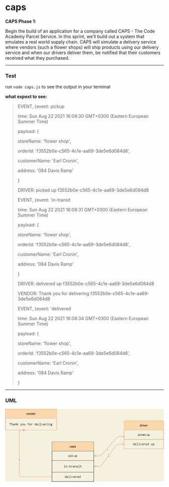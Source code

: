 # caps

**CAPS Phase 1:** 

Begin the build of an application for a company called CAPS - The Code Academy Parcel Service. In this sprint, we’ll build out a system that emulates a real world supply chain. CAPS will simulate a delivery service where vendors (such a flower shops) will ship products using our delivery service and when our drivers deliver them, be notified that their customers received what they purchased.

---------------------------

### Test


run <code>node caps.js</code> to see the output in your terminal



**what expext to see:**

>
>EVENT, {event: pickup
>
>time: Sun Aug 22 2021 16:08:30 GMT+0300 (Eastern European Summer Time)
>
>payload: {
>
 > storeName: 'flower shop',
>
 > orderId: 'f3552b0e-c565-4c1e-aa69-3de5e6d084d8',
>
 > customerName: 'Earl Cronin',
>
 > address: '084 Davis Ramp'
>
>}
>
>DRIVER: picked up f3552b0e-c565-4c1e-aa69-3de5e6d084d8
>
>EVENT, {event: 'in-transit
>
>time: Sun Aug 22 2021 16:08:31 GMT+0300 (Eastern European Summer Time)
>
>payload: {
>
 > storeName: 'flower shop',
>
 > orderId: 'f3552b0e-c565-4c1e-aa69-3de5e6d084d8',
>
 > customerName: 'Earl Cronin',
>
 > address: '084 Davis Ramp'
>
>}
>
>DRIVER: delivered up f3552b0e-c565-4c1e-aa69-3de5e6d084d8
>
>VENDOR: Thank you for delivering f3552b0e-c565-4c1e-aa69-3de5e6d084d8
>
>EVENT, {event: 'delivered
>
>time: Sun Aug 22 2021 16:08:34 GMT+0300 (Eastern European Summer Time)
>
>payload: {
>
 > storeName: 'flower shop',
>
 > orderId: 'f3552b0e-c565-4c1e-aa69-3de5e6d084d8',
>
 > customerName: 'Earl Cronin',
>
 > address: '084 Davis Ramp'
>
>}
>


------------------------

### UML 

![caps uml](./capsDiagram.png)